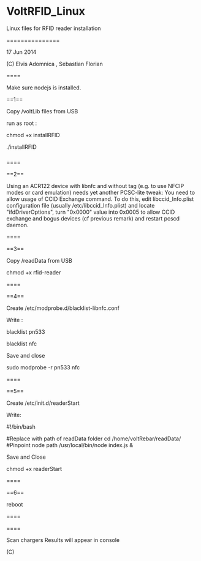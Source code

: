 VoltRFID_Linux
==============

Linux files for RFID reader installation

===============

17 Jun 2014 

(C) Elvis Adomnica , Sebastian Florian

====

Make sure nodejs is installed. 



==1==

Copy /voltLib files from USB

run as root :


chmod +x installRFID

./installRFID

###
====

==2==

Using an ACR122 device with libnfc and without tag (e.g. to use NFCIP modes or
card emulation) needs yet another PCSC-lite tweak: You need to allow usage of
CCID Exchange command.  To do this, edit libccid_Info.plist configuration file
(usually /etc/libccid_Info.plist) and locate "<key>ifdDriverOptions</key>",
turn "<string>0x0000</string>" value into 0x0005 to allow CCID exchange and bogus devices (cf previous remark) and
restart pcscd daemon.

====

==3==

Copy /readData from USB 

chmod +x rfid-reader




====

==4==

Create /etc/modprobe.d/blacklist-libnfc.conf

Write :

blacklist pn533

blacklist nfc

Save and close

sudo modprobe -r pn533 nfc

====

==5==

Create /etc/init.d/readerStart 

Write:

#!/bin/bash

#Replace with path of readData folder
cd /home/voltRebar/readData/
#Pinpoint node path
/usr/local/bin/node index.js &

Save and Close

chmod +x readerStart

====

==6== 

reboot

====

====

Scan chargers 
Results will appear in console


(C)

